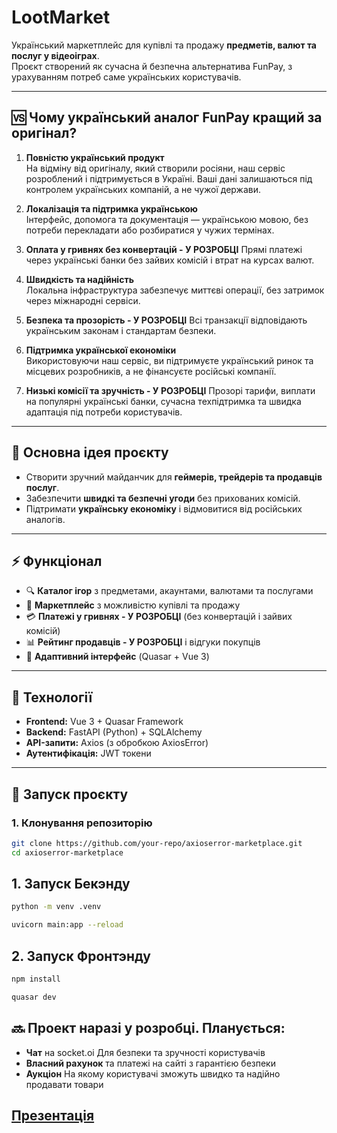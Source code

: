 # LootMarket 

Український маркетплейс для купівлі та продажу **предметів, валют та послуг у відеоіграх**.  
Проєкт створений як сучасна й безпечна альтернатива FunPay, з урахуванням потреб саме українських користувачів.

---

## 🆚 Чому український аналог FunPay кращий за оригінал?

1. **Повністю український продукт**  
   На відміну від оригіналу, який створили росіяни, наш сервіс розроблений і підтримується в Україні. Ваші дані залишаються під контролем українських компаній, а не чужої держави.

2. **Локалізація та підтримка українською**  
   Інтерфейс, допомога та документація — українською мовою, без потреби перекладати або розбиратися у чужих термінах.

3. **Оплата у гривнях без конвертацій - У РОЗРОБЦІ** 
   Прямі платежі через українські банки без зайвих комісій і втрат на курсах валют.

4. **Швидкість та надійність**  
   Локальна інфраструктура забезпечує миттєві операції, без затримок через міжнародні сервіси.

5. **Безпека та прозорість - У РОЗРОБЦІ**
   Всі транзакції відповідають українським законам і стандартам безпеки.

6. **Підтримка української економіки**  
   Використовуючи наш сервіс, ви підтримуєте український ринок та місцевих розробників, а не фінансуєте російські компанії.

7. **Низькі комісії та зручність - У РОЗРОБЦІ**
   Прозорі тарифи, виплати на популярні українські банки, сучасна техпідтримка та швидка адаптація під потреби користувачів.

---

## 🎯 Основна ідея проєкту

- Створити зручний майданчик для **геймерів, трейдерів та продавців послуг**.
- Забезпечити **швидкі та безпечні угоди** без прихованих комісій.
- Підтримати **українську економіку** і відмовитися від російських аналогів.
---

## ⚡ Функціонал

- 🔍 **Каталог ігор** з предметами, акаунтами, валютами та послугами
- 🛒 **Маркетплейс** з можливістю купівлі та продажу
- 💳 **Платежі у гривнях - У РОЗРОБЦІ** (без конвертацій і зайвих комісій)
- 📊 **Рейтинг продавців - У РОЗРОБЦІ** і відгуки покупців
- 📱 **Адаптивний інтерфейс** (Quasar + Vue 3)

---

## 🔧 Технології

- **Frontend:** Vue 3 + Quasar Framework
- **Backend:** FastAPI (Python) + SQLAlchemy
- **API-запити:** Axios (з обробкою AxiosError)
- **Аутентифікація:** JWT токени

---

## 🚀 Запуск проєкту

### 1. Клонування репозиторію
```bash
git clone https://github.com/your-repo/axioserror-marketplace.git
cd axioserror-marketplace
```

## 1. Запуск Бекэнду
```bash
python -m venv .venv

uvicorn main:app --reload
```

## 2. Запуск Фронтэнду
```bash
npm install

quasar dev
```

## 🔜 Проект наразі у розробці. Планується:

- **Чат** на socket.oi Для безпеки та зручності користувачів 
- **Власний рахунок** та платежі на сайті з гарантією безпеки
- **Аукціон** На якому користувачі зможуть швидко та надійно продавати товари

## [Презентація]([https://example.com](https://www.canva.com/design/DAGyxEfM0cI/5hR8NjnCQwd2hf2FXjvOGA/edit?utm_content=DAGyxEfM0cI&utm_campaign=designshare&utm_medium=link2&utm_source=sharebutton))

